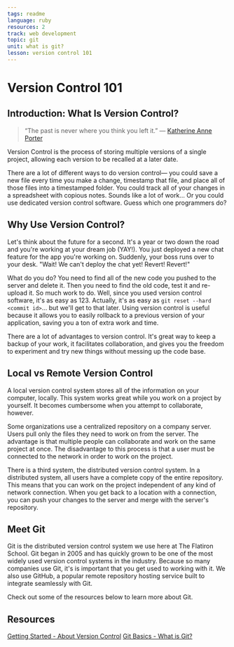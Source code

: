 ```yaml
---
tags: readme
language: ruby
resources: 2
track: web development
topic: git
unit: what is git?
lesson: version control 101
---
```


# Version Control 101

## Introduction: What Is Version Control?

> “The past is never where you think you left it.” — [Katherine Anne Porter](http://en.wikipedia.org/wiki/Katherine_Anne_Porter)

Version Control is the process of storing multiple versions of a single project, allowing each version to be recalled at a later date.

There are a lot of different ways to do version control— you could save a new file every time you make a change, timestamp that file, and place all of those files into a timestamped folder. You could track all of your changes in a spreadsheet with copious notes. Sounds like a lot of work... Or you could use dedicated version control software. Guess which one programmers do?

## Why Use Version Control?

Let's think about the future for a second. It's a year or two down the road and you're working at your dream job (YAY!). You just deployed a new chat feature for the app you're working on. Suddenly, your boss runs over to your desk. "Wait! We can't deploy the chat yet! Revert! Revert!"

What do you do? You need to find all of the new code you pushed to the server and delete it. Then you need to find the old code, test it and re-upload it. So much work to do. Well, since you used version control software, it's as easy as 123. Actually, it's as easy as `git reset --hard <commit id>`... but we'll get to that later. Using version control is useful because it allows you to easily rollback to a previous version of your application, saving you a ton of extra work and time.

There are a lot of advantages to version control. It's great way to keep a backup of your work, it facilitates collaboration, and gives you the freedom to experiment and try new things without messing up the code base.

## Local vs Remote Version Control

A local version control system stores all of the information on your computer, locally. This system works great while you work on a project by yourself. It becomes cumbersome when you attempt to collaborate, however.

Some organizations use a centralized repository on a company server. Users pull only the files they need to work on from the server. The advantage is that multiple people can collaborate and work on the same project at once. The disadvantage to this process is that a user must be connected to the network in order to work on the project.

There is a third system, the distributed version control system. In a distributed system, all users have a complete copy of the entire repository. This means that you can work on the project independent of any kind of network connection. When you get  back to a location with a connection, you can push your changes to the server and merge with the server's repository.

## Meet Git

Git is the distributed version control system we use here at The Flatiron School. Git began in 2005 and has quickly grown to be one of the most widely used version control systems in the industry. Because so many companies use Git, it's is important that you get used to working with it. We also use GitHub, a popular remote repository hosting service built to integrate seamlessly with Git.

Check out some of the resources below to learn more about Git.

## Resources

[Getting Started - About Version Control](http://git-scm.com/book/en/Getting-Started-About-Version-Control)
[Git Basics - What is Git?](http://git-scm.com/video/what-is-git)
